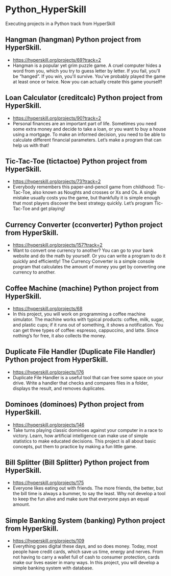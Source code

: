 # Python_HyperSkill
Executing projects in a Python track from HyperSkill

## Hangman (hangman) Python project from HyperSkill.
- https://hyperskill.org/projects/69?track=2 
- Hangman is a popular yet grim puzzle game. A cruel computer hides a word from you, which you try to guess letter by letter. If you fail, you'll be “hanged”. If you win, you'll survive. You’ve probably played the game at least once or twice. Now you can actually create this game yourself!


## Loan Calculator (creditcalc) Python project from HyperSkill. 
- https://hyperskill.org/projects/90?track=2
- Personal finances are an important part of life. Sometimes you need some extra money and decide to take a loan, or you want to buy a house using a mortgage. To make an informed decision, you need to be able to calculate different financial parameters. Let’s make a program that can help us with that!


## Tic-Tac-Toe (tictactoe) Python project from HyperSkill. 
- https://hyperskill.org/projects/73?track=2
- Everybody remembers this paper-and-pencil game from childhood: Tic-Tac-Toe, also known as Noughts and crosses or Xs and Os. A single mistake usually costs you the game, but thankfully it is simple enough that most players discover the best strategy quickly. Let’s program Tic-Tac-Toe and get playing!

## Currency Converter (cconverter) Python project from HyperSkill. 
- https://hyperskill.org/projects/157?track=2
- Want to convert one currency to another? You can go to your bank website and do the math by yourself. Or you can write a program to do it quickly and efficiently! The Currency Converter is a simple console program that calculates the amount of money you get by converting one currency to another.

## Coffee Machine (machine) Python project from HyperSkill. 
- https://hyperskill.org/projects/68
-  In this project, you will work on programming a coffee machine simulator. The machine works with typical products: coffee, milk, sugar, and plastic cups; if it runs out of something, it shows a notification. You can get three types of coffee: espresso, cappuccino, and latte. Since nothing’s for free, it also collects the money.

## Duplicate File Handler (Duplicate File Handler) Python project from HyperSkill. 
- https://hyperskill.org/projects/176
- Duplicate File Handler is a useful tool that can free some space on your drive. Write a handler that checks and compares files in a folder, displays the result, and removes duplicates.

## Dominoes (dominoes) Python project from HyperSkill. 
- https://hyperskill.org/projects/146
- Take turns playing classic dominoes against your computer in a race to victory. Learn, how artificial intelligence can make use of simple statistics to make educated decisions. This project is all about basic concepts, put them to practice by making a fun little game.

## Bill Splitter (Bill Splitter) Python project from HyperSkill.
- https://hyperskill.org/projects/175
- Everyone likes eating out with friends. The more friends, the better, but the bill time is always a bummer, to say the least. Why not develop a tool to keep the fun alive and make sure that everyone pays an equal amount.


## Simple Banking System (banking) Python project from HyperSkill. 
- https://hyperskill.org/projects/109
- Everything goes digital these days, and so does money. Today, most people have credit cards, which save us time, energy and nerves. From not having to carry a wallet full of cash to consumer protection, cards make our lives easier in many ways. In this project, you will develop a simple banking system with database.
